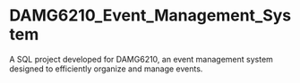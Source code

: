 # DAMG6210_Event_Management_System
A SQL project developed for DAMG6210, an event management system designed to efficiently organize and manage events.
